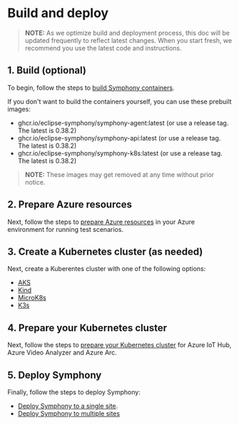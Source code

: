 # Build and deploy

> **NOTE:**  As we optimize build and deployment process, this doc will be updated frequently to reflect latest changes. When you start fresh, we recommend you use the latest code and instructions.

## 1. Build (optional)

To begin, follow the steps to [build Symphony containers](./build.md).

If you don't want to build the containers yourself, you can use these prebuilt images:

* ghcr.io/eclipse-symphony/symphony-agent:latest (or use a release tag. The latest is 0.38.2)
* ghcr.io/eclipse-symphony/symphony-api:latest (or use a release tag. The latest is 0.38.2)
* ghcr.io/eclipse-symphony/symphony-k8s:latest (or use a release tag. The latest is 0.38.2)

> **NOTE:** These images may get removed at any time without prior notice.

## 2. Prepare Azure resources

Next, follow the steps to [prepare Azure resources](./prepare_azure.md) in your Azure environment for running test scenarios.

## 3. Create a Kubernetes cluster (as needed)

Next, create a Kuberentes cluster with one of the following options:

* [AKS](./aks.md)
* [Kind](./kind.md)
* [MicroK8s](./microk8s.md)
* [K3s](./k3s.md)

## 4. Prepare your Kubernetes cluster

Next, follow the steps to [prepare your Kubernetes cluster](./prepare_k8s.md) for Azure IoT Hub, Azure Video Analyzer and Azure Arc.

## 5. Deploy Symphony

Finally, follow the steps to deploy Symphony:

* [Deploy Symphony to a single site](./deploy.md).
* [Deploy Symphony to multiple sites](./multisite-deploy.md)
